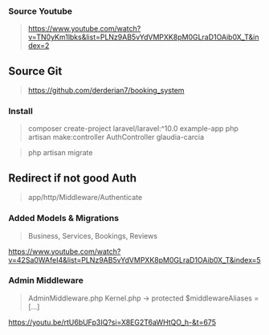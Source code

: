 ### Source Youtube

> https://www.youtube.com/watch?v=TN0yKm1lbks&list=PLNz9AB5vYdVMPXK8pM0GLraD1OAib0X_T&index=2

## Source Git

> https://github.com/derderian7/booking_system

### Install

> composer create-project laravel/laravel:^10.0 example-app
> php artisan make:controller AuthController
> glaudia-carcia

> php artisan migrate

## Redirect if not good Auth

> app/http/Middleware/Authenticate

### Added Models & Migrations

> Business, Services, Bookings, Reviews

https://www.youtube.com/watch?v=42Sa0WAfeI4&list=PLNz9AB5vYdVMPXK8pM0GLraD1OAib0X_T&index=5

### Admin Middleware

> AdminMiddleware.php
> Kernel.php -> protected $middlewareAliases = [...]

https://youtu.be/rtU6bUFp3IQ?si=X8EG2T6aWHtQO_h-&t=675
